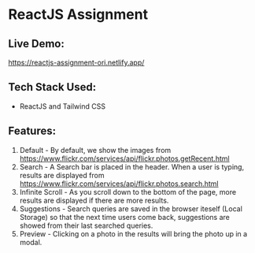 
# ReactJS Assignment

## Live Demo:
https://reactjs-assignment-ori.netlify.app/

## Tech Stack Used:
- ReactJS and Tailwind CSS

## Features:

1. Default - By default, we show the images from
https://www.flickr.com/services/api/flickr.photos.getRecent.html
2. Search - A Search bar is placed in the header. When a user is typing, results are displayed from https://www.flickr.com/services/api/flickr.photos.search.html
3. Infinite Scroll - As you scroll down to the bottom of the page, more results are displayed if
there are more results.
4. Suggestions - Search queries are saved in the browser iteself (Local Storage) so that the next time
users come back, suggestions are showed from their last searched queries.
5. Preview - Clicking on a photo in the results will bring the photo up in a modal.
